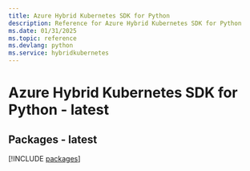 ```yaml
---
title: Azure Hybrid Kubernetes SDK for Python
description: Reference for Azure Hybrid Kubernetes SDK for Python
ms.date: 01/31/2025
ms.topic: reference
ms.devlang: python
ms.service: hybridkubernetes
---
```

# Azure Hybrid Kubernetes SDK for Python - latest
## Packages - latest
[!INCLUDE [packages](hybrid-kubernetes-index.md)]